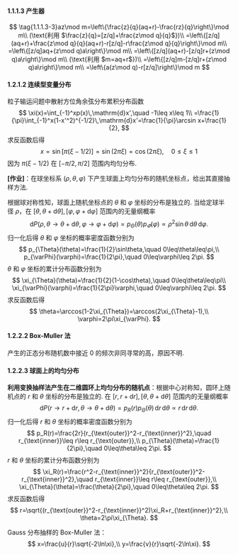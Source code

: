 #### 1.1.1.3 产生器
$$
\tag{1.1.1.3-3}az\mod m=\left\{\frac{z}{q}(aq+r)-\frac{rz}{q}\right\}\mod m\\
(\text{利用 $\frac{z}{q}=[z/q]+\frac{z\mod q}{q}$})\\
=\left\{[z/q](aq+r)+\frac{z\mod q}{q}(aq+r)-r[z/q]-r\frac{z\mod q}{q}\right\}\mod m\\
=\left\{[z/q]aq+(z\mod q)a\right\}\mod m\\
=\left\{[z/q](aq+r)-[z/q]r+(z\mod q)a\right\}\mod m\\
(\text{利用 $m=aq+r$})\\
=\left\{[z/q]m-[z/q]r+(z\mod q)a\right\}\mod m\\
=\left\{a(z\mod q)-r[z/q]\right\}\mod m
$$

#### 1.2.1.2 连续型变量分布
粒子输运问题中散射方位角余弦分布累积分布函数
$$
\xi(x)=\int_{-1}^xp(x)\,\mathrm{d}x',\quad -1\leq x\leq 1\\
=\frac{1}{\pi}\int_{-1}^x(1-x'^2)^{-1/2}\,\mathrm{d}x'=\frac{1}{\pi}\arcsin x+\frac{1}{2},
$$
求反函数后得
$$
x=\sin[\pi(\xi-1/2)]=\sin(2\pi\xi)=\cos(2\pi\xi),\quad 0\leq\xi\leq 1
$$
因为 $\pi(\xi-1/2)$ 在 $[-\pi/2,\pi/2]$ 范围内均匀分布.

**[作业]**：在球坐标系 $(\rho,\theta,\varphi)$ 下产生球面上均匀分布的随机坐标点，给出其直接抽样方法.

根据球对称性知，球面上随机坐标点的 $\theta$ 和 $\varphi$ 坐标的分布是独立的. 当给定球半径 $\rho$，在 $[\theta,\theta+\mathrm{d}\theta],[\varphi,\varphi+\mathrm{d}\varphi]$ 范围内的无量纲概率
$$
\mathrm{d}P(\rho,\theta\rightarrow\theta+\mathrm{d}\theta,\varphi\rightarrow\varphi+\mathrm{d}\varphi)=p_{\Theta}(\theta)p_{\varPhi}(\varphi)\propto\rho^2\sin\theta\,\mathrm{d}\theta\,\mathrm{d}\varphi.
$$
归一化后得 $\theta$ 和 $\varphi$ 坐标的概率密度函数分别为
$$
p_{\Theta}(\theta)=\frac{1}{2}\sin\theta,\quad 0\leq\theta\leq\pi,\\
p_{\varPhi}(\varphi)=\frac{1}{2\pi},\quad 0\leq\varphi\leq 2\pi.
$$
$\theta$ 和 $\varphi$ 坐标的累计分布函数分别为
$$
\xi_{\Theta}(\theta)=\frac{1}{2}(1-\cos\theta),\quad 0\leq\theta\leq\pi\\
\xi_{\varPhi}(\varphi)=\frac{1}{2\pi}\varphi,\quad 0\leq\varphi\leq 2\pi.
$$
求反函数后得
$$
\theta=\arccos(1-2\xi_{\Theta})=\arccos(2\xi_{\Theta}-1),\\
\varphi=2\pi\xi_{\varPhi}.
$$

#### 1.2.2.2 Box-Muller 法
产生的正态分布随机数中接近 $0$ 的频次非同寻常的高，原因不明.

#### 1.2.2.3 球面上的均匀分布
**利用变换抽样法产生在二维圆环上均匀分布的随机点**：根据中心对称知，圆环上随机点的 $r$ 和 $\theta$ 坐标的分布是独立的. 在 $[r,r+\mathrm{d}r],[\theta,\theta+\mathrm{d}\theta]$ 范围内的无量纲概率
$$
\mathrm{d}P(r\rightarrow r+\mathrm{d}r,\theta\rightarrow\theta+\mathrm{d}\theta)=p_R(r)p_{\Theta}(\theta)\,\mathrm{d}r\,\mathrm{d}\theta\propto r\,\mathrm{d}r\,\mathrm{d}\theta.
$$
归一化后得 $r$ 和 $\theta$ 坐标的概率密度函数分别为
$$
p_R(r)=\frac{2r}{r_{\text{outer}}^2-r_{\text{inner}}^2},\quad r_{\text{inner}}\leq r\leq r_{\text{outer}},\\
p_{\Theta}(\theta)=\frac{1}{2\pi},\quad 0\leq\theta\leq 2\pi.
$$
$r$ 和 $\theta$ 坐标的累计分布函数分别为
$$
\xi_R(r)=\frac{r^2-r_{\text{inner}}^2}{r_{\text{outer}}^2-r_{\text{inner}}^2},\quad r_{\text{inner}}\leq r\leq r_{\text{outer}},\\
\xi_{\Theta}(\theta)=\frac{\theta}{2\pi},\quad 0\leq\theta\leq 2\pi.
$$
求反函数后得
$$
r=\sqrt{(r_{\text{outer}}^2-r_{\text{inner}}^2)\xi_R+r_{\text{inner}}^2},\\
\theta=2\pi\xi_{\Theta}.
$$

Gauss 分布抽样的 Box-Muller 法：
$$
x=\frac{u}{r}\sqrt{-2\ln\xi},\\
y=\frac{v}{r}\sqrt{-2\ln\xi}.
$$